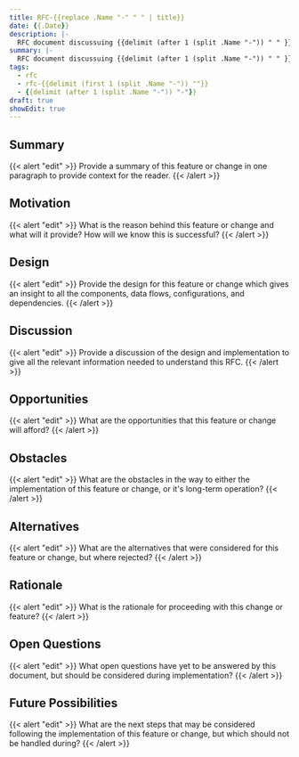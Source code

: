 ```yaml
---
title: RFC-{{replace .Name "-" " " | title}}
date: {{.Date}}
description: |-
  RFC document discussuing {{delimit (after 1 (split .Name "-")) " " }}.
summary: |-
  RFC document discussuing {{delimit (after 1 (split .Name "-")) " " }}.
tags:
  - rfc
  - rfc-{{delimit (first 1 (split .Name "-")) ""}}
  - {{delimit (after 1 (split .Name "-")) "-"}}
draft: true
showEdit: true
---
```


## Summary

{{< alert "edit" >}} Provide a summary of this feature or change in one
paragraph to provide context for the reader. {{< /alert >}}

## Motivation

{{< alert "edit" >}} What is the reason behind this feature or change and what
will it provide? How will we know this is successful? {{< /alert >}}

## Design

{{< alert "edit" >}} Provide the design for this feature or change which gives
an insight to all the components, data flows, configurations, and dependencies.
{{< /alert >}}

## Discussion

{{< alert "edit" >}} Provide a discussion of the design and implementation to
give all the relevant information needed to understand this RFC. {{< /alert >}}

## Opportunities

{{< alert "edit" >}} What are the opportunities that this feature or change will
afford? {{< /alert >}}

## Obstacles

{{< alert "edit" >}} What are the obstacles in the way to either the
implementation of this feature or change, or it's long-term operation?
{{< /alert >}}

## Alternatives

{{< alert "edit" >}} What are the alternatives that were considered for this
feature or change, but where rejected? {{< /alert >}}

## Rationale

{{< alert "edit" >}} What is the rationale for proceeding with this change or
feature? {{< /alert >}}

## Open Questions

{{< alert "edit" >}} What open questions have yet to be answered by this
document, but should be considered during implementation? {{< /alert >}}

## Future Possibilities

{{< alert "edit" >}} What are the next steps that may be considered following
the implementation of this feature or change, but which should not be handled
during? {{< /alert >}}
